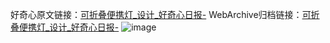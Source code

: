好奇心原文链接：[可折叠便携灯_设计_好奇心日报-](https://www.qdaily.com/articles/8264.html)
WebArchive归档链接：[可折叠便携灯_设计_好奇心日报-](http://web.archive.org/web/20190623152423/https://www.qdaily.com/articles/8264.html)
![image](http://ww3.sinaimg.cn/large/007d5XDply1g3vbdw7k9sj30u03i6n8e)